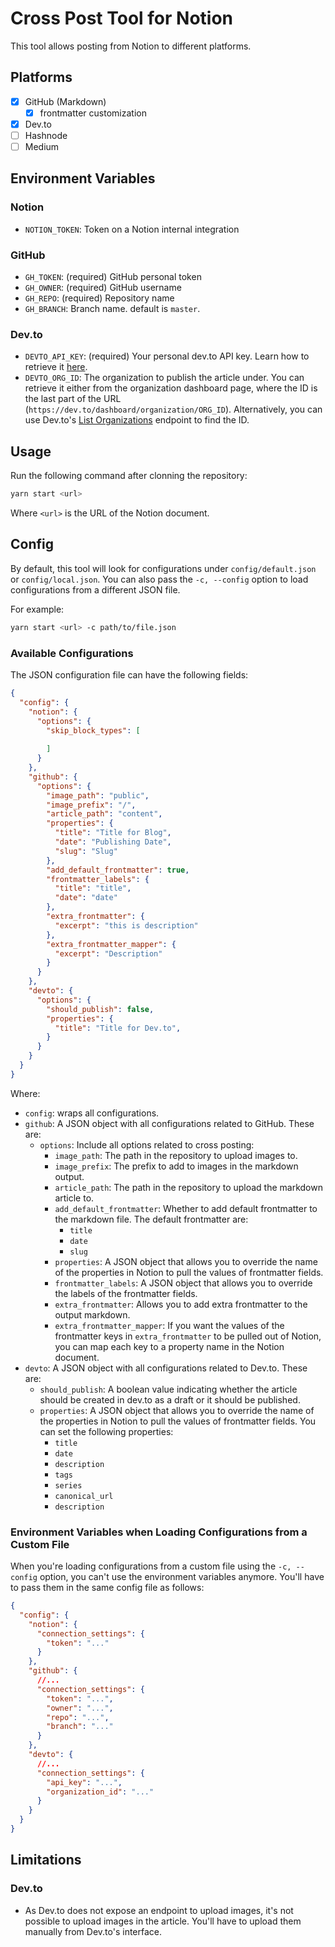 # Cross Post Tool for Notion

This tool allows posting from Notion to different platforms.

## Platforms

- [x] GitHub (Markdown)
  - [x] frontmatter customization
- [x] Dev.to
- [ ] Hashnode
- [ ] Medium

## Environment Variables

### Notion

- `NOTION_TOKEN`: Token on a Notion internal integration

### GitHub

- `GH_TOKEN`: (required) GitHub personal token
- `GH_OWNER`: (required) GitHub username
- `GH_REPO`: (required) Repository name
- `GH_BRANCH`: Branch name. default is `master`.

### Dev.to

- `DEVTO_API_KEY`: (required) Your personal dev.to API key. Learn how to retrieve it [here](https://developers.forem.com/api/v0).
- `DEVTO_ORG_ID`: The organization to publish the article under. You can retrieve it either from the organization dashboard page, where the ID is the last part of the URL (`https://dev.to/dashboard/organization/ORG_ID`). Alternatively, you can use Dev.to's [List Organizations](https://developers.forem.com/api/v0#tag/organizations/operation/getOrgUsers) endpoint to find the ID.

## Usage

Run the following command after clonning the repository:

```bash
yarn start <url>
```

Where `<url>` is the URL of the Notion document.

## Config

By default, this tool will look for configurations under `config/default.json` or `config/local.json`. You can also pass the `-c, --config` option to load configurations from a different JSON file.

For example:

```bash
yarn start <url> -c path/to/file.json
```

### Available Configurations

The JSON configuration file can have the following fields:

```json
{
  "config": {
    "notion": {
      "options": {
        "skip_block_types": [
        
        ]
      }
    },
    "github": {
      "options": {
        "image_path": "public",
        "image_prefix": "/",
        "article_path": "content",
        "properties": {
          "title": "Title for Blog",
          "date": "Publishing Date",
          "slug": "Slug"
        },
        "add_default_frontmatter": true,
        "frontmatter_labels": {
          "title": "title",
          "date": "date"
        },
        "extra_frontmatter": {
          "excerpt": "this is description"
        },
        "extra_frontmatter_mapper": {
          "excerpt": "Description"
        }
      }
    },
    "devto": {
      "options": {
        "should_publish": false,
        "properties": {
          "title": "Title for Dev.to",
        }
      }
    }
  }
}
```

Where:

- `config`: wraps all configurations.
- `github`: A JSON object with all configurations related to GitHub. These are:
  - `options`: Include all options related to cross posting:
    - `image_path`: The path in the repository to upload images to.
    - `image_prefix`: The prefix to add to images in the markdown output.
    - `article_path`: The path in the repository to upload the markdown article to.
    - `add_default_frontmatter`: Whether to add default frontmatter to the markdown file. The default frontmatter are:
      - `title`
      - `date`
      - `slug`
    - `properties`: A JSON object that allows you to override the name of the properties in Notion to pull the values of frontmatter fields.
    - `frontmatter_labels`: A JSON object that allows you to override the labels of the frontmatter fields.
    - `extra_frontmatter`: Allows you to add extra frontmatter to the output markdown.
    - `extra_frontmatter_mapper`: If you want the values of the frontmatter keys in `extra_frontmatter` to be pulled out of Notion, you can map each key to a property name in the Notion document.
- `devto`: A JSON object with all configurations related to Dev.to. These are:
  - `should_publish`: A boolean value indicating whether the article should be created in dev.to as a draft or it should be published.
  - `properties`: A JSON object that allows you to override the name of the properties in Notion to pull the values of frontmatter fields. You can set the following properties:
    - `title`
    - `date`
    - `description`
    - `tags`
    - `series`
    - `canonical_url`
    - `description`

### Environment Variables when Loading Configurations from a Custom File

When you're loading configurations from a custom file using the `-c, --config` option, you can't use the environment variables anymore. You'll have to pass them in the same config file as follows:

```json
{
  "config": {
    "notion": {
      "connection_settings": {
        "token": "..."
      }
    },
    "github": {
      //...
      "connection_settings": {
        "token": "...",
        "owner": "...",
        "repo": "...",
        "branch": "..."
      }
    },
    "devto": {
      //...
      "connection_settings": {
        "api_key": "...",
        "organization_id": "..."
      }
    }
  }
}
```

## Limitations

### Dev.to

- As Dev.to does not expose an endpoint to upload images, it's not possible to upload images in the article. You'll have to upload them manually from Dev.to's interface.